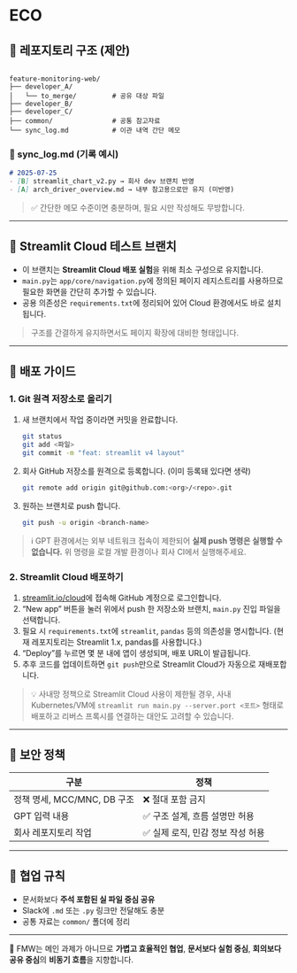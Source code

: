 # ECO

## 📁 레포지토리 구조 (제안)

```

feature-monitoring-web/
├── developer_A/
│   └── to_merge/         # 공유 대상 파일
├── developer_B/
├── developer_C/
├── common/               # 공통 참고자료
└── sync_log.md           # 이관 내역 간단 메모

````

### 📑 sync_log.md (기록 예시)

```markdown
# 2025-07-25
- [B] streamlit_chart_v2.py → 회사 dev 브랜치 반영
- [A] arch_driver_overview.md → 내부 참고용으로만 유지 (미반영)
````

> ✅ 간단한 메모 수준이면 충분하며, 필요 시만 작성해도 무방합니다.

---

## 🧪 Streamlit Cloud 테스트 브랜치

- 이 브랜치는 **Streamlit Cloud 배포 실험**을 위해 최소 구성으로 유지합니다.
- `main.py`는 `app/core/navigation.py`에 정의된 페이지 레지스트리를 사용하므로 필요한 화면을 간단히 추가할 수 있습니다.
- 공용 의존성은 `requirements.txt`에 정리되어 있어 Cloud 환경에서도 바로 설치됩니다.

> 구조를 간결하게 유지하면서도 페이지 확장에 대비한 형태입니다.

---

## 🚀 배포 가이드

### 1. Git 원격 저장소로 올리기

1. 새 브랜치에서 작업 중이라면 커밋을 완료합니다.
   ```bash
   git status
   git add <파일>
   git commit -m "feat: streamlit v4 layout"
   ```
2. 회사 GitHub 저장소를 원격으로 등록합니다. (이미 등록돼 있다면 생략)
   ```bash
   git remote add origin git@github.com:<org>/<repo>.git
   ```
3. 원하는 브랜치로 push 합니다.
   ```bash
   git push -u origin <branch-name>
   ```

> ℹ️ GPT 환경에서는 외부 네트워크 접속이 제한되어 **실제 push 명령은 실행할 수 없습니다.** 위 명령을 로컬 개발 환경이나 회사 CI에서 실행해주세요.

### 2. Streamlit Cloud 배포하기

1. [streamlit.io/cloud](https://streamlit.io/cloud)에 접속해 GitHub 계정으로 로그인합니다.
2. “New app” 버튼을 눌러 위에서 push 한 저장소와 브랜치, `main.py` 진입 파일을 선택합니다.
3. 필요 시 `requirements.txt`에 `streamlit`, `pandas` 등의 의존성을 명시합니다. (현재 레포지토리는 Streamlit 1.x, pandas를 사용합니다.)
4. “Deploy”를 누르면 몇 분 내에 앱이 생성되며, 배포 URL이 발급됩니다.
5. 추후 코드를 업데이트하면 `git push`만으로 Streamlit Cloud가 자동으로 재배포합니다.

> 💡 사내망 정책으로 Streamlit Cloud 사용이 제한될 경우, 사내 Kubernetes/VM에 `streamlit run main.py --server.port <포트>` 형태로 배포하고 리버스 프록시를 연결하는 대안도 고려할 수 있습니다.

---

## 🔐 보안 정책

| 구분                    | 정책                   |
| --------------------- | -------------------- |
| 정책 명세, MCC/MNC, DB 구조 | ❌ 절대 포함 금지           |
| GPT 입력 내용             | ✅ 구조 설계, 흐름 설명만 허용   |
| 회사 레포지토리 작업           | ✅ 실제 로직, 민감 정보 작성 허용 |

---

## 🤝 협업 규칙

* 문서화보다 **주석 포함된 실 파일 중심 공유**
* Slack에 `.md` 또는 `.py` 링크만 전달해도 충분
* 공통 자료는 `common/` 폴더에 정리

---

📌 FMW는 메인 과제가 아니므로
**가볍고 효율적인 협업**,
**문서보다 실험 중심**,
**회의보다 공유 중심**의
**비동기 흐름**을 지향합니다.

```
